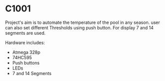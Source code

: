 # C1001

Project's aim is to automate the temperature of the pool in any season.
user can also set different Thresholds using push button.
For display 7 and 14 segments are used.

Hardware includes:
  - Atmega 328p
  - 74HC595
  - Push buttons
  - LEDs
  - 7 and 14 Segments
